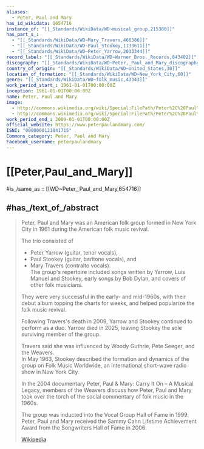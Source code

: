 ```yaml
---
aliases:
  - Peter, Paul and Mary
has_id_wikidata: Q654716
instance_of: "[[_Standards/WikiData/WD~musical_group,215380]]"
has_part_s_:
  - "[[_Standards/WikiData/WD~Mary_Travers,466386]]"
  - "[[_Standards/WikiData/WD~Paul_Stookey,1133611]]"
  - "[[_Standards/WikiData/WD~Peter_Yarrow,2033344]]"
record_label: "[[_Standards/WikiData/WD~Warner_Bros._Records,843402]]"
discography: "[[_Standards/WikiData/WD~Peter,_Paul_and_Mary_discography,88976020]]"
country_of_origin: "[[_Standards/WikiData/WD~United_States,30]]"
location_of_formation: "[[_Standards/WikiData/WD~New_York_City,60]]"
genre: "[[_Standards/WikiData/WD~folk_music,43343]]"
work_period_start_: 1961-01-01T00:00:00Z
inception: 1961-01-01T00:00:00Z
name: Peter, Paul and Mary
image:
  - http://commons.wikimedia.org/wiki/Special:FilePath/Peter%2C%20Paul%20and%20Mary%20publicity%20photo.jpg
  - http://commons.wikimedia.org/wiki/Special:FilePath/Peter%2C%20Paul%20and%20Mary%202006.jpg
work_period_end_: 2009-01-01T00:00:00Z
official_website: https://www.peterpaulandmary.com/
ISNI: "0000000121041715"
Commons_category: Peter, Paul and Mary
Facebook_username: peterpaulandmary
---
```


# [[Peter,Paul_and_Mary]] 

#is_/same_as :: [[WD~Peter,_Paul_and_Mary,654716]] 

## #has_/text_of_/abstract 

> Peter, Paul and Mary was an American folk group formed in New York City in 1961 
> during the American folk music revival. 
> 
> The trio consisted of 
> - Peter Yarrow (guitar, tenor vocals), 
> - Paul Stookey (guitar, baritone vocals), and 
> - Mary Travers (contralto vocals).  
> The group's repertoire included songs written by Yarrow, Luis Manuel and Stookey, 
> early songs by Bob Dylan, and covers of other folk musicians.
>
> They were very successful in the early- and mid-1960s, 
> with their debut album topping the charts for weeks, 
> and helped popularize the folk music revival. 
> 
> Following Travers's death in 2009, Yarrow and Stookey continued to perform as a duo. 
> Yarrow died in 2025, leaving Stookey the sole surviving member of the group.
>
> Travers said she was influenced by Woody Guthrie, Pete Seeger, and the Weavers.  
> In May 1963, Stookey described the formation and dynamics of the group 
> on Folk Music Worldwide, an international short-wave radio show in New York City. 
> 
> In the 2004 documentary Peter, Paul & Mary: Carry It On – A Musical Legacy, 
> members of the Weavers discuss how Peter, Paul and Mary took over 
> the torch of the social commentary of folk music in the 1960s.
>
> The group was inducted into the Vocal Group Hall of Fame in 1999. 
> Peter, Paul and Mary received the Sammy Cahn Lifetime Achievement Award 
> from the Songwriters Hall of Fame in 2006.
>
> [Wikipedia](https://en.wikipedia.org/wiki/Peter,%20Paul%20and%20Mary) 


